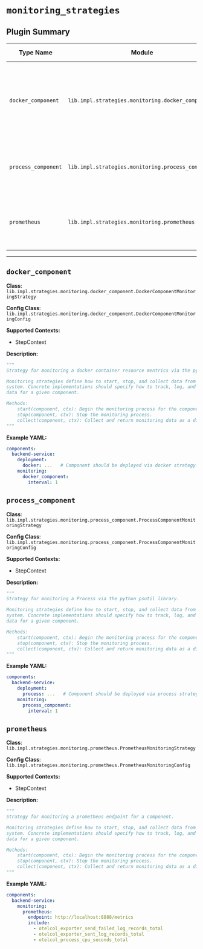 # `monitoring_strategies`

## Plugin Summary

| Type Name | Module | Class | Config Class | Description Summary |
|-----------|--------|-------|--------------|----------------------|
| `docker_component` | `lib.impl.strategies.monitoring.docker_component` | `DockerComponentMonitoringStrategy` | `DockerComponentMonitoringConfig` | Strategy for monitoring a docker container resource mentrics via the python docker API client |
| `process_component` | `lib.impl.strategies.monitoring.process_component` | `ProcessComponentMonitoringStrategy` | `ProcessComponentMonitoringConfig` | Strategy for monitoring a Process via the python psutil library |
| `prometheus` | `lib.impl.strategies.monitoring.prometheus` | `PrometheusMonitoringStrategy` | `PrometheusMonitoringConfig` | Strategy for monitoring a prometheus endpoint for a component |

---

## `docker_component`

**Class**: `lib.impl.strategies.monitoring.docker_component.DockerComponentMonitoringStrategy`

**Config Class**: `lib.impl.strategies.monitoring.docker_component.DockerComponentMonitoringConfig`

**Supported Contexts:**

- StepContext

**Description:**

```python
"""
Strategy for monitoring a docker container resource mentrics via the python docker API client.

Monitoring strategies define how to start, stop, and collect data from a component's monitoring
system. Concrete implementations should specify how to track, log, and aggregate monitoring
data for a given component.

Methods:
    start(component, ctx): Begin the monitoring process for the component.
    stop(component, ctx): Stop the monitoring process.
    collect(component, ctx): Collect and return monitoring data as a dictionary.
"""
```

**Example YAML:**

```yaml
components:
  backend-service:
    deployment:
      docker: ...   # Component should be deployed via docker strategy.
    monitoring:
      docker_component:
        interval: 1
```

## `process_component`

**Class**: `lib.impl.strategies.monitoring.process_component.ProcessComponentMonitoringStrategy`

**Config Class**: `lib.impl.strategies.monitoring.process_component.ProcessComponentMonitoringConfig`

**Supported Contexts:**

- StepContext

**Description:**

```python
"""
Strategy for monitoring a Process via the python psutil library.

Monitoring strategies define how to start, stop, and collect data from a component's monitoring
system. Concrete implementations should specify how to track, log, and aggregate monitoring
data for a given component.

Methods:
    start(component, ctx): Begin the monitoring process for the component.
    stop(component, ctx): Stop the monitoring process.
    collect(component, ctx): Collect and return monitoring data as a dictionary.
"""
```

**Example YAML:**

```yaml
components:
  backend-service:
    deployment:
      process: ...   # Component should be deployed via process strategy.
    monitoring:
      process_component:
        interval: 1
```

## `prometheus`

**Class**: `lib.impl.strategies.monitoring.prometheus.PrometheusMonitoringStrategy`

**Config Class**: `lib.impl.strategies.monitoring.prometheus.PrometheusMonitoringConfig`

**Supported Contexts:**

- StepContext

**Description:**

```python
"""
Strategy for monitoring a prometheus endpoint for a component.

Monitoring strategies define how to start, stop, and collect data from a component's monitoring
system. Concrete implementations should specify how to track, log, and aggregate monitoring
data for a given component.

Methods:
    start(component, ctx): Begin the monitoring process for the component.
    stop(component, ctx): Stop the monitoring process.
    collect(component, ctx): Collect and return monitoring data as a dictionary.
"""
```

**Example YAML:**

```yaml
components:
  backend-service:
    monitoring:
      prometheus:
        endpoint: http://localhost:8888/metrics
        include:
          - otelcol_exporter_send_failed_log_records_total
          - otelcol_exporter_sent_log_records_total
          - otelcol_process_cpu_seconds_total
```
